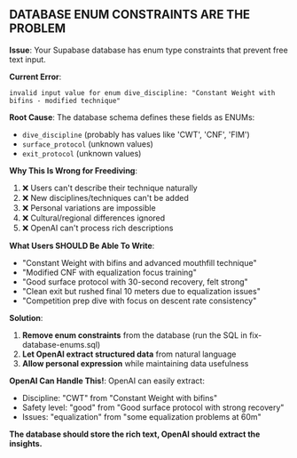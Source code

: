 ## DATABASE ENUM CONSTRAINTS ARE THE PROBLEM

**Issue**: Your Supabase database has enum type constraints that prevent free text input.

**Current Error**:

```
invalid input value for enum dive_discipline: "Constant Weight with bifins - modified technique"
```

**Root Cause**: The database schema defines these fields as ENUMs:

- `dive_discipline` (probably has values like 'CWT', 'CNF', 'FIM')
- `surface_protocol` (unknown values)
- `exit_protocol` (unknown values)

**Why This Is Wrong for Freediving**:

1. ❌ Users can't describe their technique naturally
2. ❌ New disciplines/techniques can't be added
3. ❌ Personal variations are impossible
4. ❌ Cultural/regional differences ignored
5. ❌ OpenAI can't process rich descriptions

**What Users SHOULD Be Able To Write**:

- "Constant Weight with bifins and advanced mouthfill technique"
- "Modified CNF with equalization focus training"
- "Good surface protocol with 30-second recovery, felt strong"
- "Clean exit but rushed final 10 meters due to equalization issues"
- "Competition prep dive with focus on descent rate consistency"

**Solution**:

1. **Remove enum constraints** from the database (run the SQL in fix-database-enums.sql)
2. **Let OpenAI extract structured data** from natural language
3. **Allow personal expression** while maintaining data usefulness

**OpenAI Can Handle This!**:
OpenAI can easily extract:

- Discipline: "CWT" from "Constant Weight with bifins"
- Safety level: "good" from "Good surface protocol with strong recovery"
- Issues: "equalization" from "some equalization problems at 60m"

**The database should store the rich text, OpenAI should extract the insights.**
